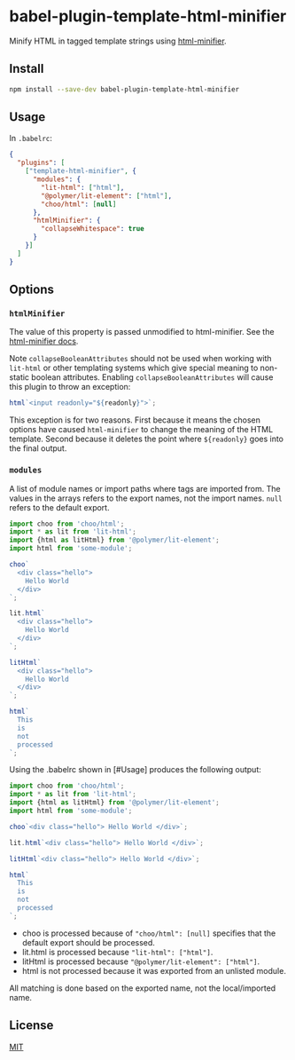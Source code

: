 # babel-plugin-template-html-minifier

Minify HTML in tagged template strings using [html-minifier](https://github.com/kangax/html-minifier).

## Install

```bash
npm install --save-dev babel-plugin-template-html-minifier
```

## Usage

In `.babelrc`:

```json
{
  "plugins": [
    ["template-html-minifier", {
      "modules": {
        "lit-html": ["html"],
        "@polymer/lit-element": ["html"],
        "choo/html": [null]
      },
      "htmlMinifier": {
        "collapseWhitespace": true
      }
    }]
  ]
}
```

## Options

### `htmlMinifier`

The value of this property is passed unmodified to html-minifier. See the
[html-minifier docs](https://github.com/kangax/html-minifier#options-quick-reference).

Note `collapseBooleanAttributes` should not be used when working with `lit-html`
or other templating systems which give special meaning to non-static boolean
attributes.  Enabling `collapseBooleanAttributes` will cause this plugin to
throw an exception:

```js
html`<input readonly="${readonly}">`;
```

This exception is for two reasons.  First because it means the chosen options have
caused `html-minifier` to change the meaning of the HTML template.  Second because
it deletes the point where `${readonly}` goes into the final output.

### `modules`

A list of module names or import paths where tags are imported from.  The values in
the arrays refers to the export names, not the import names.  `null` refers to the
default export.

```js
import choo from 'choo/html';
import * as lit from 'lit-html';
import {html as litHtml} from '@polymer/lit-element';
import html from 'some-module';

choo`
  <div class="hello">
    Hello World
  </div>
`;

lit.html`
  <div class="hello">
    Hello World
  </div>
`;

litHtml`
  <div class="hello">
    Hello World
  </div>
`;

html`
  This
  is
  not
  processed
`;
```

Using the .babelrc shown in [#Usage] produces the following output:

```js
import choo from 'choo/html';
import * as lit from 'lit-html';
import {html as litHtml} from '@polymer/lit-element';
import html from 'some-module';

choo`<div class="hello"> Hello World </div>`;

lit.html`<div class="hello"> Hello World </div>`;

litHtml`<div class="hello"> Hello World </div>`;

html`
  This
  is
  not
  processed
`;
```

* choo is processed because of `"choo/html": [null]` specifies that the default
export should be processed.
* lit.html is processed because `"lit-html": ["html"]`.
* litHtml is processed because `"@polymer/lit-element": ["html"]`.
* html is not processed because it was exported from an unlisted module.

All matching is done based on the exported name, not the local/imported name.

## License

[MIT](./LICENSE)
